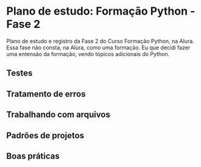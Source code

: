 # Plano de estudo: Formação Python - Fase 2

Plano de estudo e registro da Fase 2 do Curso Formação Python, na Alura. Essa fase não consta, na Alura, como uma formação. Eu que decidi fazer uma entensão da formação, vendo tópicos adicionais do Python.

## Testes

## Tratamento de erros

## Trabalhando com arquivos

## Padrões de projetos

## Boas práticas